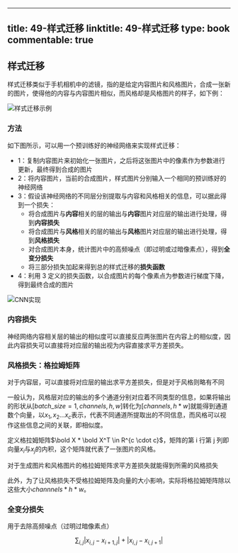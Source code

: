 
---
title: 49-样式迁移
linktitle: 49-样式迁移
type: book
commentable: true
---

## 样式迁移

样式迁移类似于手机相机中的滤镜，指的是给定内容图片和风格图片，合成一张新的图片，使得他的内容与内容图片相似，而风格却是风格图片的样子，如下例：

![样式迁移示例](https://assets.ng-tech.icu/book/DeepLearning-MuLi-Notes/imgs/49/样式迁移示例.png)

### 方法

如下图所示，可以用一个预训练好的神经网络来实现样式迁移：

- 1：复制内容图片来初始化一张图片，之后将这张图片中的像素作为参数进行更新，最终得到合成的图片
- 2：将内容图片，当前的合成图片，样式图片分别输入一个相同的预训练好的神经网络
- 3：假设该神经网络的不同层分别提取与内容和风格相关的信息，可以据此得到一个损失：
  - 将合成图片与**内容**相关的层的输出与**内容**图片对应层的输出进行处理，得到**内容损失**
  - 将合成图片与**风格**相关的层的输出与**风格**图片对应层的输出进行处理，得到**风格损失**
  - 对合成图片本身，统计图片中的高频噪点（即过明或过暗像素点），得到**全变分损失**
  - 将三部分损失加起来得到总的样式迁移的**损失函数**
- 4：利用 3 定义的损失函数，以合成图片的每个像素点为参数进行梯度下降，得到最终合成的图片

![CNN实现](https://assets.ng-tech.icu/book/DeepLearning-MuLi-Notes/imgs/49/CNN实现.png)

### 内容损失

神经网络内容相关层的输出的相似度可以直接反应两张图片在内容上的相似度，因此内容损失可以直接将对应层的输出视为内容直接求平方差损失。

### 风格损失：格拉姆矩阵

对于内容层，可以直接将对应层的输出求平方差损失，但是对于风格则略有不同

一般认为，风格层对应的输出的多个通道分别对应着不同类型的信息，如果将输出的形状从$[batch\_size=1,channels,h,w]$转化为$[channels,h*w]$就能得到通道数个向量，以$x_1,x_2...x_c$表示，代表不同通道所提取出的不同信息，而风格可以视作这些信息之间的关联，即相似度。

定义格拉姆矩阵$\bold X * \bold X^T \in R^{c \cdot c}$，矩阵的第 i 行第 j 列即向量$x_i$与$x_j$的内积，这个矩阵就代表了一张图片的风格。

对于生成图片和风格图片的格拉姆矩阵求平方差损失就能得到所需的风格损失

此外，为了让风格损失不受格拉姆矩阵及向量的大小影响，实际将格拉姆矩阵除以这些大小$channnels*h*w$。

### 全变分损失

用于去除高频噪点（过明过暗像素点）

$$
\sum_{i, j} \left|x_{i, j} - x_{i+1, j}\right| + \left|x_{i, j} - x_{i, j+1}\right|
$$

    
